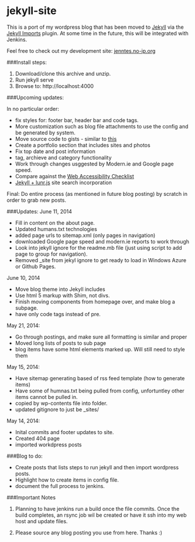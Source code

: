jekyll-site
===========

This is a port of my wordpress blog that has been moved to [Jekyll](http://jekyllrb.com/) via the [Jekyll Imports](http://import.jekyllrb.com/) plugin. At some time in the future, this will be integrated with Jenkins.

Feel free to check out my development site: [jenntes.no-ip.org](http://jenntes.no-ip.org/)

###Install steps:

1. Download/clone this archive and unzip.
2. Run jekyll serve
3. Browse to: http://localhost:4000

###Upcoming updates:

In no particular order:

- fix styles for: footer bar, header bar and code tags.
- More customization such as blog file attachments to use the config and be generated by system.
- Move source code to gists - similar to [this](https://workshop.avatarnewyork.com/post/jekyll-gist-tag/)
- Create a portfolio section that includes sites and photos
- Fix top date and post information
- tag, archieve and category functionality
- Work through changes usggested by Modern.ie and Google page speed.
- Compare against the [Web Accessibility Checklist](http://a11yproject.com/checklist.html)
- [Jekyll + lunr.js](https://github.com/slashdotdash/jekyll-lunr-js-search) site search incorporation

Final: Do entire process (as mentioned in future blog posting) by scratch in order to grab new posts.

###Updates:
June 11, 2014
- Fill in content on the about page.
- Updated humans.txt technologies
- added page urls to sitemap.xml (only pages in navigation)
- downloaded Google page speed and modern.ie reports to work through
- Look into jekyll ignore for the readme.mb file (just using script to add page to group for navigation).
- Removed _site from jekyl ignore to get ready to load in Windows Azure or Github Pages.

June 10, 2014
- Move blog theme into Jekyll includes
- Use html 5 markup with Shim, not divs.
- Finish moving components from homepage over, and make blog a subpage.
- have only code tags instead of pre.

May 21, 2014:
- Go through postings, and make sure all formatting is similar and proper
- Moved long lists of posts to sub page
- blog items have some html elements marked up. Will still need to style them

May 15, 2014: 
- Have sitemap generating based of rss feed template (how to generate items)
- Have some of humnas.txt being pulled from config, unfortuntley other items cannot be pulled in.
- copied by wp-contents file into folder.
- updated gitignore to just be _sites/

May 14, 2014:
- Inital commits and footer updates to site.
- Created 404 page
- imported workdpress posts


###Blog to do:

- Create posts that lists steps to run jekyll and then import wordpress posts.
- Highlight how to create items in config file.
- document the full process to jenkins.

###Important Notes

1) Planning to have jenkins run a build once the file commits. Once the build completes, an rsync job wil be created or have it ssh into my web host and update files.

2) Please source any blog posting you use from here. Thanks :)